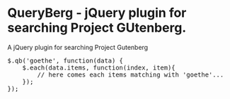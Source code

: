 QueryBerg - jQuery plugin for searching Project GUtenberg.
=========

A jQuery plugin for searching Project Gutenberg

<pre>
$.qb('goethe', function(data) {
	$.each(data.items, function(index, item){
		// here comes each items matching with 'goethe'...
	});
});
</pre>